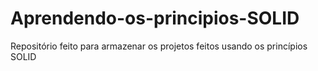 # Aprendendo-os-principios-SOLID
Repositório feito para armazenar os projetos feitos usando os princípios SOLID
